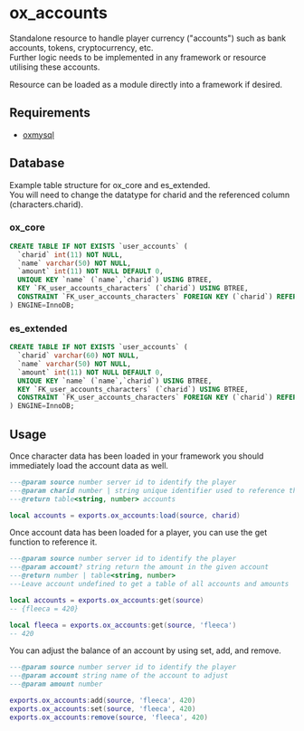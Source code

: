 # ox_accounts
Standalone resource to handle player currency ("accounts") such as bank accounts, tokens, cryptocurrency, etc.  
Further logic needs to be implemented in any framework or resource utilising these accounts.  

Resource can be loaded as a module directly into a framework if desired.


## Requirements
- [oxmysql](https://github.com/overextended/oxmysql)


## Database
Example table structure for ox_core and es_extended.  
You will need to change the datatype for charid and the referenced column (characters.charid).

### ox_core
```sql
CREATE TABLE IF NOT EXISTS `user_accounts` (
  `charid` int(11) NOT NULL,
  `name` varchar(50) NOT NULL,
  `amount` int(11) NOT NULL DEFAULT 0,
  UNIQUE KEY `name` (`name`,`charid`) USING BTREE,
  KEY `FK_user_accounts_characters` (`charid`) USING BTREE,
  CONSTRAINT `FK_user_accounts_characters` FOREIGN KEY (`charid`) REFERENCES `characters` (`charid`) ON DELETE CASCADE
) ENGINE=InnoDB;
```

### es_extended
```sql
CREATE TABLE IF NOT EXISTS `user_accounts` (
  `charid` varchar(60) NOT NULL,
  `name` varchar(50) NOT NULL,
  `amount` int(11) NOT NULL DEFAULT 0,
  UNIQUE KEY `name` (`name`,`charid`) USING BTREE,
  KEY `FK_user_accounts_characters` (`charid`) USING BTREE,
  CONSTRAINT `FK_user_accounts_characters` FOREIGN KEY (`charid`) REFERENCES `users` (`identifier`) ON DELETE CASCADE
) ENGINE=InnoDB;
```


## Usage
Once character data has been loaded in your framework you should immediately load the account data as well.
```lua
---@param source number server id to identify the player
---@param charid number | string unique identifier used to reference the character in the database
---@return table<string, number> accounts

local accounts = exports.ox_accounts:load(source, charid)
```

Once account data has been loaded for a player, you can use the get function to reference it.
```lua
---@param source number server id to identify the player
---@param account? string return the amount in the given account
---@return number | table<string, number>
---Leave account undefined to get a table of all accounts and amounts

local accounts = exports.ox_accounts:get(source)
-- {fleeca = 420}

local fleeca = exports.ox_accounts:get(source, 'fleeca')
-- 420
```

You can adjust the balance of an account by using set, add, and remove.
```lua
---@param source number server id to identify the player
---@param account string name of the account to adjust
---@param amount number

exports.ox_accounts:add(source, 'fleeca', 420)
exports.ox_accounts:set(source, 'fleeca', 420)
exports.ox_accounts:remove(source, 'fleeca', 420)
```
